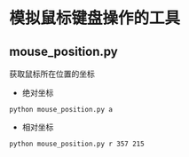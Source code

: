 # 模拟鼠标键盘操作的工具

## mouse_position.py
获取鼠标所在位置的坐标
- 绝对坐标

```
python mouse_position.py a
```
- 相对坐标

```
python mouse_position.py r 357 215
```
